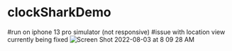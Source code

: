 # clockSharkDemo
#run on iphone 13 pro simulator (not responsive)
#issue with location view currently being fixed 
![Screen Shot 2022-08-03 at 8 09 28 AM](https://user-images.githubusercontent.com/54560022/182643338-cc87e210-5e1e-44ac-8199-d1d21ab95f9b.png)
